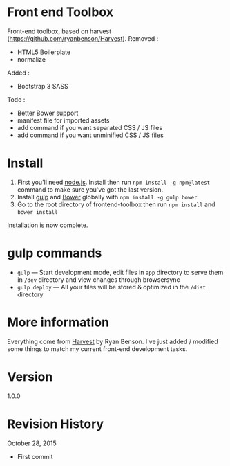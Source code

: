 Front end Toolbox
==========================

Front-end toolbox, based on harvest (https://github.com/ryanbenson/Harvest).
Removed :
- HTML5 Boilerplate
- normalize

Added :
- Bootstrap 3 SASS

Todo :
- Better Bower support
- manifest file for imported assets
- add command if you want separated CSS / JS files
- add command if you want unminified CSS / JS files

Install
==========================
1. First you'll need [node.js](http://nodejs.org/download/). Install then run `npm install -g npm@latest` command to make sure you've got the last version.
2. Install [gulp](http://gulpjs.com) and [Bower](http://bower.io/) globally with `npm install -g gulp bower`
3. Go to the root directory of frontend-toolbox then run `npm install` and `bower install`

Installation is now complete.

gulp commands
==========================
* `gulp` — Start development mode, edit files in `app` directory to serve them in `/dev` directory and view changes through browsersync
* `gulp deploy` — All your files will be stored & optimized in the `/dist` directory

More information
==========================
Everything come from [Harvest](https://github.com/ryanbenson/Harvest) by Ryan Benson. I've just added / modified some things to match my current front-end development tasks.

Version
==========================
1.0.0


Revision History
==========================
October 28, 2015
* First commit